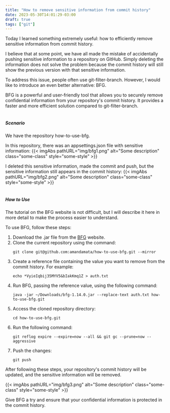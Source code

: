 ```yaml
---
title: "How to remove sensitive information from commit history"
date: 2023-05-30T14:01:29-03:00
draft: true
tags: ["git"]
---
```


Today I learned something extremely useful: how to efficiently remove sensitive information from commit history.

I believe that at some point, we have all made the mistake of accidentally pushing sensitive information to a repository on GitHub. Simply deleting the information does not solve the problem because the commit history will still show the previous version with that sensitive information.

To address this issue, people often use git-filter-branch. However, I would like to introduce an even better alternative: BFG.

BFG is a powerful and user-friendly tool that allows you to securely remove confidential information from your repository's commit history. It provides a faster and more efficient solution compared to git-filter-branch.</br></br>
##### Scenario
We have the repository how-to-use-bfg.

In this repository, there was an appsettings.json file with sensitive information:
{{< imgAbs
pathURL="img/bfg1.png"
alt="Some description"
class="some-class"
style="some-style" >}}

I deleted this sensitive information, made the commit and push, but the sensitive information still appears in the commit history:
{{< imgAbs
pathURL="img/bfg2.png"
alt="Some description"
class="some-class"
style="some-style" >}}
</br></br>

##### How to Use
The tutorial on the BFG website is not difficult, but I will describe it here in more detail to make the process easier to understand.

To use BFG, follow these steps:
1. Download the .jar file from the [BFG](https://rtyley.github.io/bfg-repo-cleaner/) website.
2. Clone the current repository using the command:
	```
	git clone git@github.com:amandamata/how-to-use-bfg.git --mirror
	```
3. Create a reference file containing the value you want to remove from the commit history. For example:
	```
	echo *VyieIqbij35MYV5&bIakKmq1Z > auth.txt
	```
4. Run BFG, passing the reference value, using the following command:
	```
	java -jar ~/Downloads/bfg-1.14.0.jar --replace-text auth.txt how-to-use-bfg.git
	```
5. Access the cloned repository directory:
	```
	cd how-to-use-bfg.git
	```
6. Run the following command:
	```
	git reflog expire --expire=now --all && git gc --prune=now --aggressive
	```
7. Push the changes:
	```
	git push
	```
	
After following these steps, your repository's commit history will be updated, and the sensitive information will be removed.


{{< imgAbs 
pathURL="img/bfg3.png" 
alt="Some description" 
class="some-class" 
style="some-style" >}}


Give BFG a try and ensure that your confidential information is protected in the commit history.
